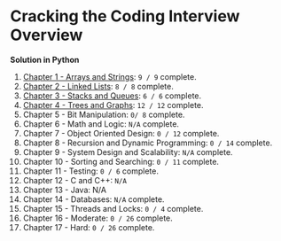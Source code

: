 # Cracking the Coding Interview Overview

**Solution in Python**

1. [Chapter 1 - Arrays and Strings](chapter1): `9 / 9` complete.
2. [Chapter 2 - Linked Lists](chapter2): `8 / 8` complete.
3. [Chapter 3 - Stacks and Queues](chapter3): `6 / 6` complete.
4. [Chapter 4 - Trees and Graphs](chapter4): `12 / 12` complete.
5. Chapter 5 - Bit Manipulation: `0/ 8` complete.
6. Chapter 6 - Math and Logic: `N/A` complete.
7. Chapter 7 - Object Oriented Design: `0 / 12` complete.
8. Chapter 8 - Recursion and Dynamic Programming: `0 / 14` complete.
9. Chapter 9 - System Design and Scalability: `N/A` complete.
10. Chapter 10 - Sorting and Searching: `0 / 11` complete.
11. Chapter 11 - Testing: `0 / 6` complete.
12. Chapter 12 - C and C++: `N/A`
13. Chapter 13 - Java: N/A
14. Chapter 14 - Databases: `N/A` complete.
15. Chapter 15 - Threads and Locks: `0 / 4` complete.
16. Chapter 16 - Moderate: `0 / 26` complete.
17. Chapter 17 - Hard: `0 / 26` complete.
